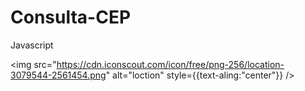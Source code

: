 # Consulta-CEP
Javascript

<img src="https://cdn.iconscout.com/icon/free/png-256/location-3079544-2561454.png" alt="loction" style={{text-aling:"center"}} />
